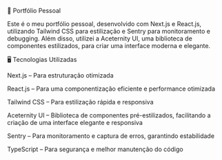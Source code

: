 🚀 Portfólio Pessoal

Este é o meu portfólio pessoal, desenvolvido com Next.js e React.js, utilizando Tailwind CSS para estilização e Sentry para monitoramento e debugging. Além disso, utilizei a Aceternity UI, uma biblioteca de componentes estilizados, para criar uma interface moderna e elegante.

🖥️ Tecnologias Utilizadas

Next.js – Para estruturação otimizada

React.js – Para uma componentização eficiente e performance otimizada

Tailwind CSS – Para estilização rápida e responsiva

Aceternity UI – Biblioteca de componentes pré-estilizados, facilitando a criação de uma interface elegante e responsiva

Sentry – Para monitoramento e captura de erros, garantindo estabilidade

TypeScript – Para segurança e melhor manutenção do código
